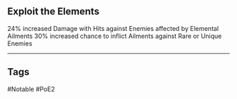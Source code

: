 ## Exploit the Elements
24% increased Damage with Hits against Enemies affected by Elemental Ailments
30% increased chance to inflict Ailments against Rare or Unique Enemies

---
## Tags
#Notable
#PoE2
